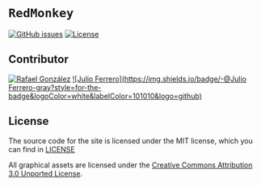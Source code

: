 # `RedMonkey`

[![GitHub issues](https://img.shields.io/github/issues/JARwareZ/JARwareZ.github.io.svg?color=green)](https://github.com/JARwareZ/JARwareZ.github.io/issues)
[![License](https://img.shields.io/github/license/jarwarez/RedMonkey)](LICENSE)

## Contributor

[![Rafael González](https://img.shields.io/badge/-@loboguardian-gray?style=for-the-badge&logoColor=white&labelColor=101010&logo=github)](https://github.com/loboguardian)
[![Julio Ferrero](https://img.shields.io/badge/-@Julio Ferrero-gray?style=for-the-badge&logoColor=white&labelColor=101010&logo=github)]()


## License

The source code for the site is licensed under the MIT license, which you can find in
[LICENSE](LICENSE)

All graphical assets are licensed under the
[Creative Commons Attribution 3.0 Unported License](https://creativecommons.org/licenses/by/3.0/).
